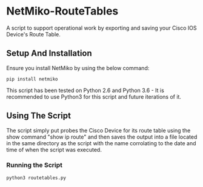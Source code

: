 # NetMiko-RouteTables
A script to support operational work by exporting and saving your Cisco IOS Device's Route Table.

## Setup And Installation
Ensure you install NetMiko by using the below command:

```
pip install netmiko
```

This script has been tested on Python 2.6 and Python 3.6 - It is recommended to use Python3 for this script and future iterations of it.

## Using The Script
The script simply put probes the Cisco Device for its route table using the show command "show ip route" and then saves the output into a file located in the same
directory as the script with the name corrolating to the date and time of when the script was executed.

### Running the Script

```
python3 routetables.py
```
